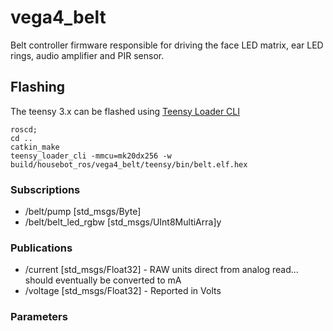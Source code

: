 # vega4_belt

Belt controller firmware responsible for driving the face LED matrix, ear LED rings, audio amplifier and PIR sensor.

## Flashing

The teensy 3.x can be flashed using [Teensy Loader CLI](https://github.com/PaulStoffregen/teensy_loader_cli)

```
roscd;
cd ..
catkin_make
teensy_loader_cli -mmcu=mk20dx256 -w build/housebot_ros/vega4_belt/teensy/bin/belt.elf.hex
```

### Subscriptions

 * /belt/pump [std_msgs/Byte]
 * /belt/belt_led_rgbw [std_msgs/UInt8MultiArra]y

### Publications

 * /current [std_msgs/Float32] - RAW units direct from analog read... should eventually be converted to mA
 * /voltage [std_msgs/Float32] - Reported in Volts

### Parameters
